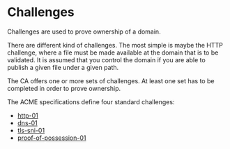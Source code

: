 # Challenges

Challenges are used to prove ownership of a domain.

There are different kind of challenges. The most simple is maybe the HTTP challenge, where a file must be made available at the domain that is to be validated. It is assumed that you control the domain if you are able to publish a given file under a given path.

The CA offers one or more sets of challenges. At least one set has to be completed in order to prove ownership.

The ACME specifications define four standard challenges:

* [http-01](./http-01.html)
* [dns-01](./dns-01.html)
* [tls-sni-01](./tls-sni-01.html)
* [proof-of-possession-01](./proof-of-possession-01.html)
